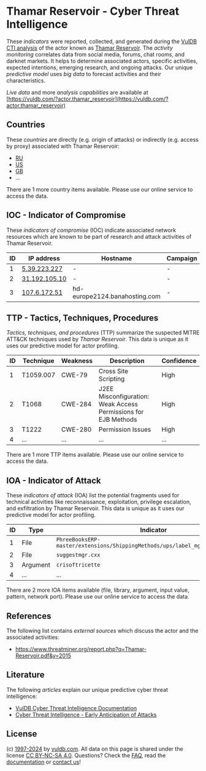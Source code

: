 # Thamar Reservoir - Cyber Threat Intelligence

These _indicators_ were reported, collected, and generated during the [VulDB CTI analysis](https://vuldb.com/?kb.cti) of the actor known as [Thamar Reservoir](https://vuldb.com/?actor.thamar_reservoir). The _activity monitoring_ correlates data from social media, forums, chat rooms, and darknet markets. It helps to determine associated actors, specific activities, expected intentions, emerging research, and ongoing attacks. Our unique _predictive model_ uses _big data_ to forecast activities and their characteristics.

_Live data_ and more _analysis capabilities_ are available at [https://vuldb.com/?actor.thamar_reservoir](https://vuldb.com/?actor.thamar_reservoir)

## Countries

These _countries_ are directly (e.g. origin of attacks) or indirectly (e.g. access by proxy) associated with Thamar Reservoir:

* [RU](https://vuldb.com/?country.ru)
* [US](https://vuldb.com/?country.us)
* [GB](https://vuldb.com/?country.gb)
* ...

There are 1 more country items available. Please use our online service to access the data.

## IOC - Indicator of Compromise

These _indicators of compromise_ (IOC) indicate associated network resources which are known to be part of research and attack activities of Thamar Reservoir.

ID | IP address | Hostname | Campaign | Confidence
-- | ---------- | -------- | -------- | ----------
1 | [5.39.223.227](https://vuldb.com/?ip.5.39.223.227) | - | - | High
2 | [31.192.105.10](https://vuldb.com/?ip.31.192.105.10) | - | - | High
3 | [107.6.172.51](https://vuldb.com/?ip.107.6.172.51) | hd-europe2124.banahosting.com | - | High

## TTP - Tactics, Techniques, Procedures

_Tactics, techniques, and procedures_ (TTP) summarize the suspected MITRE ATT&CK techniques used by _Thamar Reservoir_. This data is unique as it uses our predictive model for actor profiling.

ID | Technique | Weakness | Description | Confidence
-- | --------- | -------- | ----------- | ----------
1 | T1059.007 | CWE-79 | Cross Site Scripting | High
2 | T1068 | CWE-284 | J2EE Misconfiguration: Weak Access Permissions for EJB Methods | High
3 | T1222 | CWE-280 | Permission Issues | High
4 | ... | ... | ... | ...

There are 1 more TTP items available. Please use our online service to access the data.

## IOA - Indicator of Attack

These _indicators of attack_ (IOA) list the potential fragments used for technical activities like reconnaissance, exploitation, privilege escalation, and exfiltration by Thamar Reservoir. This data is unique as it uses our predictive model for actor profiling.

ID | Type | Indicator | Confidence
-- | ---- | --------- | ----------
1 | File | `PhreeBooksERP-master/extensions/ShippingMethods/ups/label_mgr/js_include.php` | High
2 | File | `suggestmgr.cxx` | High
3 | Argument | `crisoftricette` | High
4 | ... | ... | ...

There are 2 more IOA items available (file, library, argument, input value, pattern, network port). Please use our online service to access the data.

## References

The following list contains _external sources_ which discuss the actor and the associated activities:

* https://www.threatminer.org/report.php?q=Thamar-Reservoir.pdf&y=2015

## Literature

The following _articles_ explain our unique predictive cyber threat intelligence:

* [VulDB Cyber Threat Intelligence Documentation](https://vuldb.com/?kb.cti)
* [Cyber Threat Intelligence - Early Anticipation of Attacks](https://www.scip.ch/en/?labs.20201022)

## License

(c) [1997-2024](https://vuldb.com/?kb.changelog) by [vuldb.com](https://vuldb.com/?kb.about). All data on this page is shared under the license [CC BY-NC-SA 4.0](https://creativecommons.org/licenses/by-nc-sa/4.0/). Questions? Check the [FAQ](https://vuldb.com/?kb.faq), read the [documentation](https://vuldb.com/?kb) or [contact us](https://vuldb.com/?contact)!

